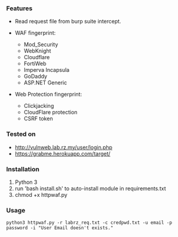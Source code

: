 
### Features

 - Read request file from burp suite intercept. 
 - WAF fingerprint:
	 - Mod_Security
	 - WebKnight
	 - Cloudflare
	 - FortiWeb
	 - Imperva Incapsula
	 - GoDaddy
	 - ASP.NET Generic
	  
 - Web Protection fingerprint:
	 - Clickjacking
	 - CloudFlare protection
	 - CSRF token


### Tested on 

 - http://vulnweb.lab.rz.my/user/login.php
 - https://grabme.herokuapp.com/target/


### Installation
 1. Python 3 
 1. run 'bash install.sh' to auto-install module in requirements.txt
 2. chmod +x httpwaf.py


### Usage

    python3 httpwaf.py -r labrz_req.txt -c credpwd.txt -u email -p password -i "User Email doesn't exists."

